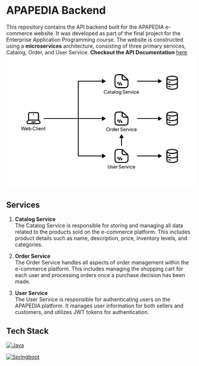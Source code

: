 # APAPEDIA Backend
This repository contains the API backend built for the APAPEDIA e-commerce website. It was developed as part of the final project for the Enterprise Application Programming course. The website is constructed using a **microservices** architecture, consisting of three primary services, Catalog, Order, and User Service. **Checkout the API Documentation** [here](https://docs.google.com/document/d/1e9xxnH1Q4f0g-abZNKhmCT4V_m9AtI61WhrVTsU6mXc/edit?usp=sharing)
![image](backend-architecture.png)

## Services
1. **Catalog Service**<br>
The Catalog Service is responsible for storing and managing all data related to the products sold on the e-commerce platform. This includes product details such as name, description, price, inventory levels, and categories.

2. **Order Service**<br>
The Order Service handles all aspects of order management within the e-commerce platform. This includes managing the shopping cart for each user and processing orders once a purchase decision has been made.

3. **User Service**<br>
The User Service is responsible for authenticating users on the APAPEDIA platform. It manages user information for both sellers and customers, and utilizes JWT tokens for authentication.


## Tech Stack
<p>
    <a href="#"><img alt="Java" src="https://img.shields.io/badge/Java-ED8B00?style=for-the-badge&logo=openjdk&logoColor=white"></a>
</p>

<p>
    <a href="#"><img alt="Springboot" src="https://img.shields.io/badge/SpringBoot-6DB33F?style=flat-square&logo=Spring&logoColor=white"></a>
</p>
